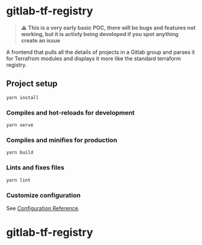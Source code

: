 # gitlab-tf-registry

> :warning: **This is a very early basic POC, there will be bugs and features not working, but it is activly being developed if you spot anything create an issue**

A frontend that pulls all the details of projects in a Gitlab group and parses it for Terrafrom modules and displays it more like the standard terraform registry.

## Project setup
```
yarn install
```

### Compiles and hot-reloads for development
```
yarn serve
```

### Compiles and minifies for production
```
yarn build
```

### Lints and fixes files
```
yarn lint
```

### Customize configuration
See [Configuration Reference](https://cli.vuejs.org/config/).
# gitlab-tf-registry
